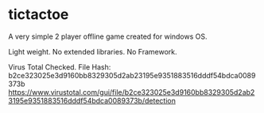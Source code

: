 # tictactoe
A very simple 2 player offline game created for windows OS.

Light weight. No extended libraries. No Framework. 

Virus Total Checked. File Hash: b2ce323025e3d9160bb8329305d2ab23195e9351883516dddf54bdca0089373b
https://www.virustotal.com/gui/file/b2ce323025e3d9160bb8329305d2ab23195e9351883516dddf54bdca0089373b/detection
